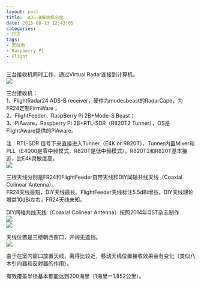```yaml
---
layout: post
title: 	ADS-B接收机总结
date: 2015-08-13 12:43:05
categories:
- 日志
tags:
- 无线电
- Raspberry Pi
- Flight
---
```


三台接收机同时工作，通过Virtual Radar连接到计算机。    
![](http://i1328.photobucket.com/albums/w532/xwlogic/2_zpsqkqftgh5.jpg)    

三台接收机：    
1、FlightRadar24 ADS-B receiver，硬件为modesbeast的RadarCape，为FR24定制FirmWare；    
2、FlightFeeder，RaspBerry Pi 2B+Mode-S Beast；    
3、PiAware，Raspberry Pi 2B+RTL-SDR（R820T2 Tunner），OS是FlightAware提供的PiAware。    

注：RTL-SDR 信号下来直接进入Tunner（E4K or R820T），Tunner内置Mixer和PLL（E4000是零中频模式，R820T是低中频模式），R820T2和R820T基本接近，比E4k灵敏度高。    
![](http://i1328.photobucket.com/albums/w532/xwlogic/_zpsns1lps3q.jpg)    

三根天线分别是FR24和FlightFeeder自带天线和DIY同轴共线天线（Coaxial Colinear Antenna）。     
FR24天线最短，DIY天线最长。FlightFeeder天线标注5.5dBi增益，DIY天线理论增益10dBi左右，FR24天线未知。    

DIY同轴共线天线（Coaxial Colinear Antenna）按照2014年QST杂志制作    
![](http://i1328.photobucket.com/albums/w532/xwlogic/3_zpsvjcecjfk.jpg)    
![](http://i1328.photobucket.com/albums/w532/xwlogic/_zpsuswncei4.png)   

天线位置是三楼朝西窗口，开阔无遮挡。    
![](http://i1328.photobucket.com/albums/w532/xwlogic/IMG_20150812_140330627_HDR_zpsfnunnec6.jpg)    

由于在室内窗口放置天线，离得比较近，移动天线位置接收效果会有变化（类似八木引向器和反射器的作用）。

有效覆盖半径基本都能达到200海里（1海里＝1.852公里）。    

